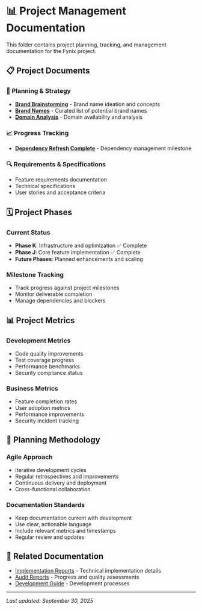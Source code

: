 # 📊 Project Management Documentation

This folder contains project planning, tracking, and management documentation for the Fynix project.

## 📋 Project Documents

### 🎯 Planning & Strategy
- **[Brand Brainstorming](./brand-brainstorming.md)** - Brand name ideation and concepts
- **[Brand Names](./brand-names.md)** - Curated list of potential brand names
- **[Domain Analysis](./domain-analysis.md)** - Domain availability and analysis

### 📈 Progress Tracking
- **[Dependency Refresh Complete](./dependency-refresh-complete.md)** - Dependency management milestone

### 🔍 Requirements & Specifications
- Feature requirements documentation
- Technical specifications
- User stories and acceptance criteria

## 🗓️ Project Phases

### Current Status
- **Phase K**: Infrastructure and optimization ✅ Complete
- **Phase J**: Core feature implementation ✅ Complete
- **Future Phases**: Planned enhancements and scaling

### Milestone Tracking
- Track progress against project milestones
- Monitor deliverable completion
- Manage dependencies and blockers

## 📊 Project Metrics

### Development Metrics
- Code quality improvements
- Test coverage progress
- Performance benchmarks
- Security compliance status

### Business Metrics
- Feature completion rates
- User adoption metrics
- Performance improvements
- Security incident tracking

## 🎯 Planning Methodology

### Agile Approach
- Iterative development cycles
- Regular retrospectives and improvements
- Continuous delivery and deployment
- Cross-functional collaboration

### Documentation Standards
- Keep documentation current with development
- Use clear, actionable language
- Include relevant metrics and timestamps
- Regular review and updates

## 🔗 Related Documentation
- [Implementation Reports](../implementation/) - Technical implementation details
- [Audit Reports](../audit-reports/) - Progress and quality assessments
- [Development Guide](../development/) - Development processes

---
*Last updated: September 30, 2025*